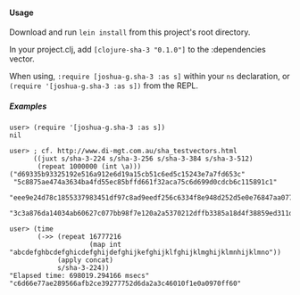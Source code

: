 #### Usage

Download and run `lein install` from this project's root directory.

In your project.clj, add `[clojure-sha-3 "0.1.0"]` to the :dependencies vector.

When using, `:require [joshua-g.sha-3 :as s]` within your `ns` declaration, or `(require '[joshua-g.sha-3 :as s])` from the REPL.

##### Examples

```
user> (require '[joshua-g.sha-3 :as s])
nil

user> ; cf. http://www.di-mgt.com.au/sha_testvectors.html
      ((juxt s/sha-3-224 s/sha-3-256 s/sha-3-384 s/sha-3-512)
       (repeat 1000000 (int \a)))
("d69335b93325192e516a912e6d19a15cb51c6ed5c15243e7a7fd653c"
 "5c8875ae474a3634ba4fd55ec85bffd661f32aca75c6d699d0cdcb6c115891c1"
 "eee9e24d78c1855337983451df97c8ad9eedf256c6334f8e948d252d5e0e76847aa0774ddb90a842190d2c558b4b8340"
 "3c3a876da14034ab60627c077bb98f7e120a2a5370212dffb3385a18d4f38859ed311d0a9d5141ce9cc5c66ee689b266a8aa18ace8282a0e0db596c90b0a7b87")

user> (time
       (->> (repeat 16777216 
                    (map int "abcdefghbcdefghicdefghijdefghijkefghijklfghijklmghijklmnhijklmno"))
            (apply concat)
            s/sha-3-224))
"Elapsed time: 698019.294166 msecs"
"c6d66e77ae289566afb2ce39277752d6da2a3c46010f1e0a0970ff60"
```
